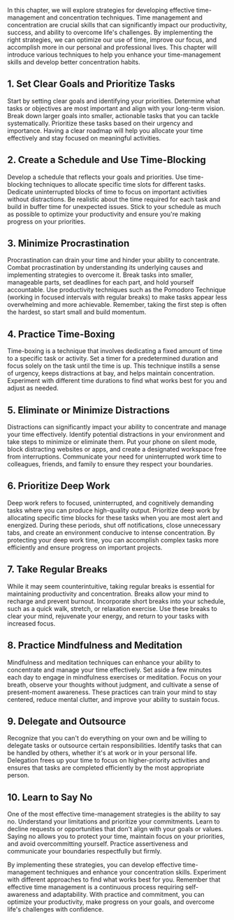 
In this chapter, we will explore strategies for developing effective time-management and concentration techniques. Time management and concentration are crucial skills that can significantly impact our productivity, success, and ability to overcome life's challenges. By implementing the right strategies, we can optimize our use of time, improve our focus, and accomplish more in our personal and professional lives. This chapter will introduce various techniques to help you enhance your time-management skills and develop better concentration habits.

**1. Set Clear Goals and Prioritize Tasks**
-------------------------------------------

Start by setting clear goals and identifying your priorities. Determine what tasks or objectives are most important and align with your long-term vision. Break down larger goals into smaller, actionable tasks that you can tackle systematically. Prioritize these tasks based on their urgency and importance. Having a clear roadmap will help you allocate your time effectively and stay focused on meaningful activities.

**2. Create a Schedule and Use Time-Blocking**
----------------------------------------------

Develop a schedule that reflects your goals and priorities. Use time-blocking techniques to allocate specific time slots for different tasks. Dedicate uninterrupted blocks of time to focus on important activities without distractions. Be realistic about the time required for each task and build in buffer time for unexpected issues. Stick to your schedule as much as possible to optimize your productivity and ensure you're making progress on your priorities.

**3. Minimize Procrastination**
-------------------------------

Procrastination can drain your time and hinder your ability to concentrate. Combat procrastination by understanding its underlying causes and implementing strategies to overcome it. Break tasks into smaller, manageable parts, set deadlines for each part, and hold yourself accountable. Use productivity techniques such as the Pomodoro Technique (working in focused intervals with regular breaks) to make tasks appear less overwhelming and more achievable. Remember, taking the first step is often the hardest, so start small and build momentum.

**4. Practice Time-Boxing**
---------------------------

Time-boxing is a technique that involves dedicating a fixed amount of time to a specific task or activity. Set a timer for a predetermined duration and focus solely on the task until the time is up. This technique instills a sense of urgency, keeps distractions at bay, and helps maintain concentration. Experiment with different time durations to find what works best for you and adjust as needed.

**5. Eliminate or Minimize Distractions**
-----------------------------------------

Distractions can significantly impact your ability to concentrate and manage your time effectively. Identify potential distractions in your environment and take steps to minimize or eliminate them. Put your phone on silent mode, block distracting websites or apps, and create a designated workspace free from interruptions. Communicate your need for uninterrupted work time to colleagues, friends, and family to ensure they respect your boundaries.

**6. Prioritize Deep Work**
---------------------------

Deep work refers to focused, uninterrupted, and cognitively demanding tasks where you can produce high-quality output. Prioritize deep work by allocating specific time blocks for these tasks when you are most alert and energized. During these periods, shut off notifications, close unnecessary tabs, and create an environment conducive to intense concentration. By protecting your deep work time, you can accomplish complex tasks more efficiently and ensure progress on important projects.

**7. Take Regular Breaks**
--------------------------

While it may seem counterintuitive, taking regular breaks is essential for maintaining productivity and concentration. Breaks allow your mind to recharge and prevent burnout. Incorporate short breaks into your schedule, such as a quick walk, stretch, or relaxation exercise. Use these breaks to clear your mind, rejuvenate your energy, and return to your tasks with increased focus.

**8. Practice Mindfulness and Meditation**
------------------------------------------

Mindfulness and meditation techniques can enhance your ability to concentrate and manage your time effectively. Set aside a few minutes each day to engage in mindfulness exercises or meditation. Focus on your breath, observe your thoughts without judgment, and cultivate a sense of present-moment awareness. These practices can train your mind to stay centered, reduce mental clutter, and improve your ability to sustain focus.

**9. Delegate and Outsource**
-----------------------------

Recognize that you can't do everything on your own and be willing to delegate tasks or outsource certain responsibilities. Identify tasks that can be handled by others, whether it's at work or in your personal life. Delegation frees up your time to focus on higher-priority activities and ensures that tasks are completed efficiently by the most appropriate person.

**10. Learn to Say No**
-----------------------

One of the most effective time-management strategies is the ability to say no. Understand your limitations and prioritize your commitments. Learn to decline requests or opportunities that don't align with your goals or values. Saying no allows you to protect your time, maintain focus on your priorities, and avoid overcommitting yourself. Practice assertiveness and communicate your boundaries respectfully but firmly.

By implementing these strategies, you can develop effective time-management techniques and enhance your concentration skills. Experiment with different approaches to find what works best for you. Remember that effective time management is a continuous process requiring self-awareness and adaptability. With practice and commitment, you can optimize your productivity, make progress on your goals, and overcome life's challenges with confidence.
